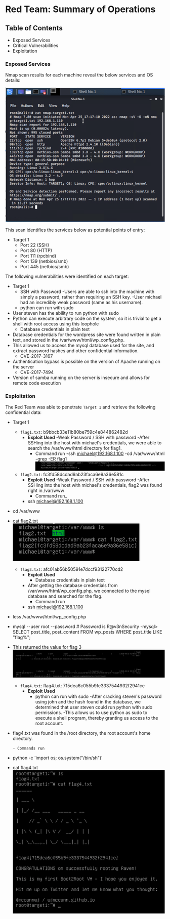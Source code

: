 # Red Team: Summary of Operations

## Table of Contents
- Exposed Services
- Critical Vulnerabilities
- Exploitation

### Exposed Services

Nmap scan results for each machine reveal the below services and OS details:

![alt text](https://github.com/juan-desu/Attack-Defense-Analysis-of-a-Vulnerable-Network/blob/main/flags/Nmap%20result%20scans.png)


This scan identifies the services below as potential points of entry:
- Target 1
  - Port 22 (SSH)
  - Port 80 (HTTP)
  - Port 111 (rpcbind)
  - Port 139 (netbios/smb)
  - Port 445 (netbios/smb)

The following vulnerabilities were identified on each target:
- Target 1
   - SSH with Password
-Users are able to ssh into the machine with simply a password, rather than requiring an SSH key.
-User michael had an incredibly weak password (same as his username).
   - python can run with sudo
- User steven has the ability to run python with sudo
- Python can execute arbitrary code on the system, so it is trivial to get a shell with root access using this loophole
   - Database credentials in plain text
- Database credentials for the wordpress site were found written in plain text, and stored in the /var/www/html/wp_config.php.
- This allowed us to access the mysql database used for the site, and extract password hashes and other confidential information.
   - CVE-2017-3167
- Authentication bypass is possible on the version of Apache running on the server
   - CVE-2017-7494
- Version of samba running on the server is insecure and allows for remote code execution

### Exploitation

The Red Team was able to penetrate `Target 1` and retrieve the following confidential data:
- Target 1
  - `flag1.txt`: b9bbcb33e11b80be759c4e844862482d
    - **Exploit Used**
      -Weak Password / SSH with password
	-After SSHing into the host with michael's credentials, we were able to search the /var/www/html directory for flag1. 
      - Command run
	-ssh michael@192.168.1.100
-cd /var/www/html
-grep -ER flag1
![alt text](https://github.com/juan-desu/Attack-Defense-Analysis-of-a-Vulnerable-Network/blob/main/flags/flag%201.png)
  - `flag2.txt`: fc3fd58dcdad9ab23faca6e9a36e581c
    - **Exploit Used**
      -Weak Password / SSH with password
	-After SSHing into the host with michael's credentials, flag2 was found right in /var/www
      - Command run_
	- ssh michael@192.168.1.100
- cd /var/www
- cat flag2.txt
![alt text](https://github.com/juan-desu/Attack-Defense-Analysis-of-a-Vulnerable-Network/blob/main/flags/Flag%202.png)
  - `flag3.txt`: afc01ab56b50591e7dccf93122770cd2
    - **Exploit Used**
      - Database credentials in plain text
	- After getting the database credentials from /var/www/html/wp_config.php, we connected to the mysql database and searched for the flag.
      - Command run
	- ssh michael@192.168.1.100
- less /var/www/html/wp_config.php
- mysql --user root --password # Password is R@v3nSecurity
-mysql> SELECT post_title, post_content FROM wp_posts WHERE post_title LIKE "flag%";
- This returned the value for flag 3
![alt text](https://github.com/juan-desu/Attack-Defense-Analysis-of-a-Vulnerable-Network/blob/main/flags/Flag%203-4.png)
  - `flag4.txt`: flag4.txt: 715dea6c055b9fe3337544932f2941ce
    - **Exploit Used**
      - python can run with sudo
	-After cracking steven's password using john and the hash found in the database, we determined that user steven could run python with sudo permissions.
-This allows us to use python as sudo to execute a shell program, thereby granting us access to the root account.
- flag4.txt was found in the /root directory, the root account's home directory.

      - Commands run
- python -c 'import os; os.system("/bin/sh")'
- cat flag4.txt
![alt text](https://github.com/juan-desu/Attack-Defense-Analysis-of-a-Vulnerable-Network/blob/main/flags/Flag%204.png)
